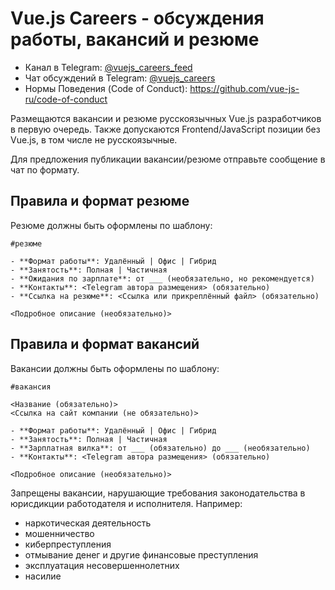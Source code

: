 # Vue.js Careers - обсуждения работы, вакансий и резюме

- Канал в Telegram: [@vuejs_careers_feed](https://t.me/vuejs_careers_feed)
- Чат обсуждений в Telegram: [@vuejs_careers](https://t.me/vuejs_careers)
- Нормы Поведения (Code of Conduct): https://github.com/vue-js-ru/code-of-conduct

Размещаются вакансии и резюме русскоязычных Vue.js разработчиков в первую очередь.
Также допускаются Frontend/JavaScript позиции без Vue.js, в том числе не русскоязычные.

Для предложения публикации вакансии/резюме отправьте сообщение в чат по формату.

## Правила и формат резюме

Резюме должны быть оформлены по шаблону:

```
#резюме

- **Формат работы**: Удалённый | Офис | Гибрид
- **Занятость**: Полная | Частичная
- **Ожидания по зарплате**: от ___ (необязательно, но рекомендуется)
- **Контакты**: <Telegram автора размещения> (обязательно)
- **Ссылка на резюме**: <Ссылка или прикреплённый файл> (обязательно)

<Подробное описание (необязательно)>
```

## Правила и формат вакансий

Вакансии должны быть оформлены по шаблону:

```
#вакансия 

<Название (обязательно)>
<Ссылка на сайт компании (не обязательно)>

- **Формат работы**: Удалённый | Офис | Гибрид
- **Занятость**: Полная | Частичная
- **Зарплатная вилка**: от ___ (обязательно) до ___ (необязательно)
- **Контакты**: <Telegram автора размещения> (обязательно)

<Подробное описание (необязательно)>
```

Запрещены вакансии, нарушающие требования законодательства в юрисдикции работодателя и исполнителя. Например:
- наркотическая деятельность
- мошенничество
- киберпреступления
- отмывание денег и другие финансовые преступления
- эксплуатация несовершеннолетних
- насилие
